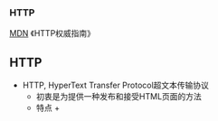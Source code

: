 
### HTTP
[MDN](https://developer.mozilla.org/zh-CN/docs/Web/HTTP)
《HTTP权威指南》


## HTTP

+ HTTP, HyperText Transfer Protocol超文本传输协议
	+ 初衷是为提供一种发布和接受HTML页面的方法
	+ 特点
		+ 